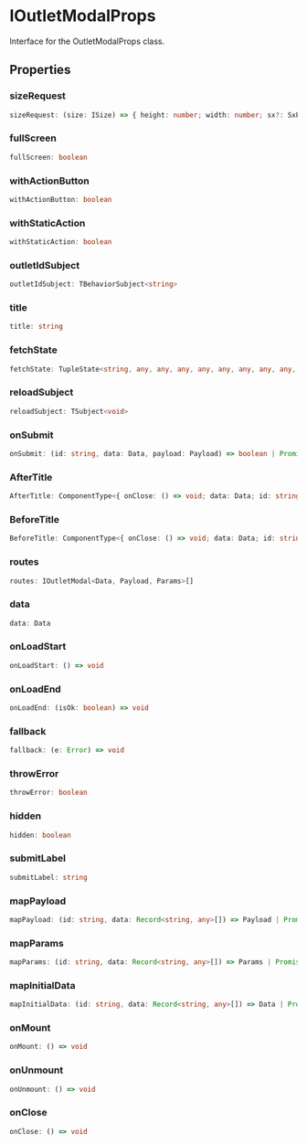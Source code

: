 # IOutletModalProps

Interface for the OutletModalProps class.

## Properties

### sizeRequest

```ts
sizeRequest: (size: ISize) => { height: number; width: number; sx?: SxProps<{}>; }
```

### fullScreen

```ts
fullScreen: boolean
```

### withActionButton

```ts
withActionButton: boolean
```

### withStaticAction

```ts
withStaticAction: boolean
```

### outletIdSubject

```ts
outletIdSubject: TBehaviorSubject<string>
```

### title

```ts
title: string
```

### fetchState

```ts
fetchState: TupleState<string, any, any, any, any, any, any, any, any, any, any> | ObjectState<string, any>
```

### reloadSubject

```ts
reloadSubject: TSubject<void>
```

### onSubmit

```ts
onSubmit: (id: string, data: Data, payload: Payload) => boolean | Promise<boolean>
```

### AfterTitle

```ts
AfterTitle: ComponentType<{ onClose: () => void; data: Data; id: string; }>
```

### BeforeTitle

```ts
BeforeTitle: ComponentType<{ onClose: () => void; data: Data; id: string; }>
```

### routes

```ts
routes: IOutletModal<Data, Payload, Params>[]
```

### data

```ts
data: Data
```

### onLoadStart

```ts
onLoadStart: () => void
```

### onLoadEnd

```ts
onLoadEnd: (isOk: boolean) => void
```

### fallback

```ts
fallback: (e: Error) => void
```

### throwError

```ts
throwError: boolean
```

### hidden

```ts
hidden: boolean
```

### submitLabel

```ts
submitLabel: string
```

### mapPayload

```ts
mapPayload: (id: string, data: Record<string, any>[]) => Payload | Promise<Payload>
```

### mapParams

```ts
mapParams: (id: string, data: Record<string, any>[]) => Params | Promise<Params>
```

### mapInitialData

```ts
mapInitialData: (id: string, data: Record<string, any>[]) => Data | Promise<Data>
```

### onMount

```ts
onMount: () => void
```

### onUnmount

```ts
onUnmount: () => void
```

### onClose

```ts
onClose: () => void
```
